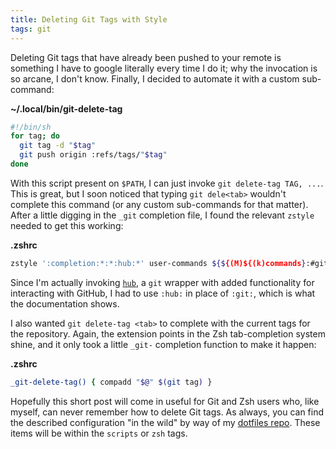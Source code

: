 ```yaml
---
title: Deleting Git Tags with Style
tags: git
---
```


Deleting Git tags that have already been pushed to your remote is something I
have to google literally every time I do it; why the invocation is so arcane, I
don't know. Finally, I decided to automate it with a custom sub-command:

**~/.local/bin/git-delete-tag**

```bash
#!/bin/sh
for tag; do
  git tag -d "$tag"
  git push origin :refs/tags/"$tag"
done
```

With this script present on `$PATH`, I can just invoke `git delete-tag TAG,
...`. This is great, but I soon noticed that typing `git dele<tab>` wouldn't
complete this command (or any custom sub-commands for that matter). After a
little digging in the `_git` completion file, I found the relevant `zstyle`
needed to get this working:

**.zshrc**

```bash
zstyle ':completion:*:*:hub:*' user-commands ${${(M)${(k)commands}:#git-*}/git-/}
```

Since I'm actually invoking [`hub`][hub], a `git` wrapper with added
functionality for interacting with GitHub, I had to use `:hub:` in place of
`:git:`, which is what the documentation shows.

[hub]: https://github.com/github/hub

I also wanted `git delete-tag <tab>` to complete with the current tags for the
repository. Again, the extension points in the Zsh tab-completion system shine,
and it only took a little `_git-` completion function to make it happen:

**.zshrc**

```sh
_git-delete-tag() { compadd "$@" $(git tag) }
```

Hopefully this short post will come in useful for Git and Zsh users who, like
myself, can never remember how to delete Git tags. As always, you can find the
described configuration "in the wild" by way of my [dotfiles repo][]. These
items will be within the `scripts` or `zsh` tags.

[dotfiles repo]: https://github.com/pbrisbin/dotfiles/tree/v1.0
